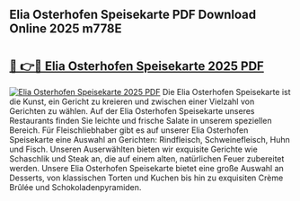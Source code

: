 ## Elia Osterhofen Speisekarte PDF Download Online 2025 m778E

# <h2><a href="http://gcbeqit.nevu.top/?p=Elia+Osterhofen+Speisekarte">🔗 👉🔴 Elia Osterhofen Speisekarte 2025 PDF</a></h2>

[![Elia Osterhofen Speisekarte 2025 PDF](https://i.imgur.com/dBaPXMq.png)](http://gcbeqit.nevu.top/?p=Elia+Osterhofen+Speisekarte)
Die Elia Osterhofen Speisekarte ist die Kunst, ein Gericht zu kreieren und zwischen einer Vielzahl von Gerichten zu wählen. Auf der Elia Osterhofen Speisekarte unseres Restaurants finden Sie leichte und frische Salate in unserem speziellen Bereich. Für Fleischliebhaber gibt es auf unserer Elia Osterhofen Speisekarte eine Auswahl an Gerichten: Rindfleisch, Schweinefleisch, Huhn und Fisch. Unseren Auserwählten bieten wir exquisite Gerichte wie Schaschlik und Steak an, die auf einem alten, natürlichen Feuer zubereitet werden. Unsere Elia Osterhofen Speisekarte bietet eine große Auswahl an Desserts, von klassischen Torten und Kuchen bis hin zu exquisiten Crème Brûlée und Schokoladenpyramiden.
